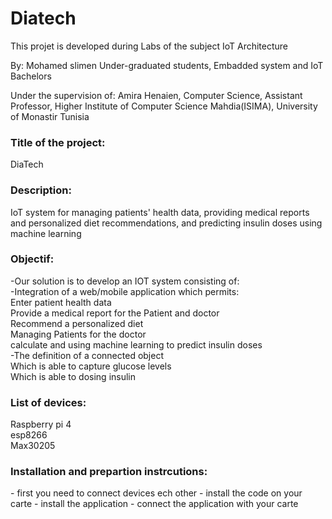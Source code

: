 # Diatech

This projet is developed during Labs of the subject IoT Architecture

By:
Mohamed slimen
Under-graduated students, 
Embadded system and IoT Bachelors 


Under the supervision of:
Amira Henaien, 
Computer Science, Assistant Professor,
Higher Institute of Computer Science Mahdia(ISIMA),
University of Monastir Tunisia


<h3>Title of the project:</h3>
DiaTech

<h3>Description:</h3>
IoT system for managing patients' health data, providing medical reports and personalized diet recommendations, 
and predicting insulin doses using machine learning  

<h3>Objectif:</h3>
-Our solution is to develop an IOT system consisting of: <br>
-Integration of a web/mobile application which permits:<br>
Enter patient health data <br>
Provide a medical report for the Patient and doctor <br>
Recommend a personalized diet <br>
Managing Patients for the doctor<br>
calculate and using machine learning to predict insulin doses<br>
-The definition of a connected object <br>
Which is able to capture glucose levels <br>
Which is able to dosing insulin <br>

<h3>List of devices:</h3>
Raspberry pi 4<br>
esp8266<br>
Max30205<br>




<h3>Installation and prepartion instrcutions:</h3> 
- first you need to connect devices ech other
- install the code on your carte
- install the application 
- connect the application with your carte
